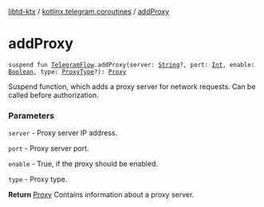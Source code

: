 [libtd-ktx](../index.md) / [kotlinx.telegram.coroutines](index.md) / [addProxy](./add-proxy.md)

# addProxy

`suspend fun `[`TelegramFlow`](../kotlinx.telegram.core/-telegram-flow/index.md)`.addProxy(server: `[`String`](https://kotlinlang.org/api/latest/jvm/stdlib/kotlin/-string/index.html)`?, port: `[`Int`](https://kotlinlang.org/api/latest/jvm/stdlib/kotlin/-int/index.html)`, enable: `[`Boolean`](https://kotlinlang.org/api/latest/jvm/stdlib/kotlin/-boolean/index.html)`, type: `[`ProxyType`](https://tdlibx.github.io/td/docs/org/drinkless/td/libcore/telegram/TdApi/ProxyType.html)`?): `[`Proxy`](https://tdlibx.github.io/td/docs/org/drinkless/td/libcore/telegram/TdApi/Proxy.html)

Suspend function, which adds a proxy server for network requests. Can be called before
authorization.

### Parameters

`server` - Proxy server IP address.

`port` - Proxy server port.

`enable` - True, if the proxy should be enabled.

`type` - Proxy type.

**Return**
[Proxy](https://tdlibx.github.io/td/docs/org/drinkless/td/libcore/telegram/TdApi/Proxy.html) Contains information about a proxy server.

